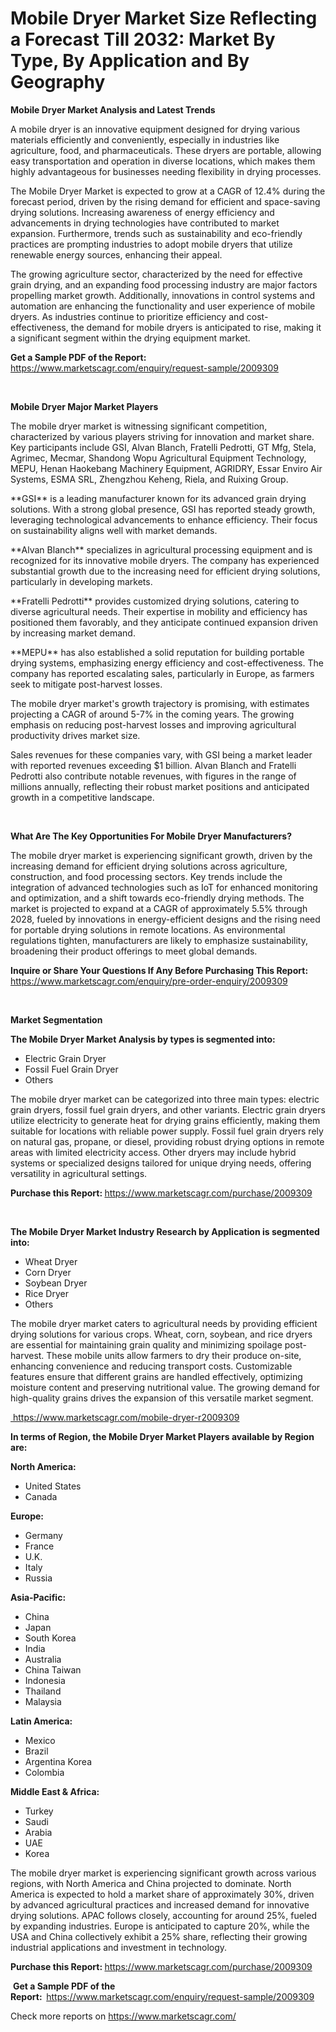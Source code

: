 <p><h1>Mobile Dryer Market Size Reflecting a Forecast Till 2032: Market By Type, By Application and By Geography</h1></p><p><strong>Mobile Dryer Market Analysis and Latest Trends</strong></p>
<p><p>A mobile dryer is an innovative equipment designed for drying various materials efficiently and conveniently, especially in industries like agriculture, food, and pharmaceuticals. These dryers are portable, allowing easy transportation and operation in diverse locations, which makes them highly advantageous for businesses needing flexibility in drying processes.</p><p>The Mobile Dryer Market is expected to grow at a CAGR of 12.4% during the forecast period, driven by the rising demand for efficient and space-saving drying solutions. Increasing awareness of energy efficiency and advancements in drying technologies have contributed to market expansion. Furthermore, trends such as sustainability and eco-friendly practices are prompting industries to adopt mobile dryers that utilize renewable energy sources, enhancing their appeal.</p><p>The growing agriculture sector, characterized by the need for effective grain drying, and an expanding food processing industry are major factors propelling market growth. Additionally, innovations in control systems and automation are enhancing the functionality and user experience of mobile dryers. As industries continue to prioritize efficiency and cost-effectiveness, the demand for mobile dryers is anticipated to rise, making it a significant segment within the drying equipment market.</p></p>
<p><strong>Get a Sample PDF of the Report:&nbsp;</strong> <a href="https://www.marketscagr.com/enquiry/request-sample/2009309?utm_campaign=2660&utm_medium=2&utm_source=Github&utm_content=ia&utm_term=10042025&utm_id=mobile-dryer">https://www.marketscagr.com/enquiry/request-sample/2009309</a></p>
<p>&nbsp;</p>
<p><strong>Mobile Dryer Major Market Players</strong></p>
<p><p>The mobile dryer market is witnessing significant competition, characterized by various players striving for innovation and market share. Key participants include GSI, Alvan Blanch, Fratelli Pedrotti, GT Mfg, Stela, Agrimec, Mecmar, Shandong Wopu Agricultural Equipment Technology, MEPU, Henan Haokebang Machinery Equipment, AGRIDRY, Essar Enviro Air Systems, ESMA SRL, Zhengzhou Keheng, Riela, and Ruixing Group.</p><p>**GSI** is a leading manufacturer known for its advanced grain drying solutions. With a strong global presence, GSI has reported steady growth, leveraging technological advancements to enhance efficiency. Their focus on sustainability aligns well with market demands.</p><p>**Alvan Blanch** specializes in agricultural processing equipment and is recognized for its innovative mobile dryers. The company has experienced substantial growth due to the increasing need for efficient drying solutions, particularly in developing markets.</p><p>**Fratelli Pedrotti** provides customized drying solutions, catering to diverse agricultural needs. Their expertise in mobility and efficiency has positioned them favorably, and they anticipate continued expansion driven by increasing market demand.</p><p>**MEPU** has also established a solid reputation for building portable drying systems, emphasizing energy efficiency and cost-effectiveness. The company has reported escalating sales, particularly in Europe, as farmers seek to mitigate post-harvest losses.</p><p>The mobile dryer market's growth trajectory is promising, with estimates projecting a CAGR of around 5-7% in the coming years. The growing emphasis on reducing post-harvest losses and improving agricultural productivity drives market size. </p><p>Sales revenues for these companies vary, with GSI being a market leader with reported revenues exceeding $1 billion. Alvan Blanch and Fratelli Pedrotti also contribute notable revenues, with figures in the range of millions annually, reflecting their robust market positions and anticipated growth in a competitive landscape.</p></p>
<p>&nbsp;</p>
<p><strong>What Are The Key Opportunities For Mobile Dryer Manufacturers?</strong></p>
<p><p>The mobile dryer market is experiencing significant growth, driven by the increasing demand for efficient drying solutions across agriculture, construction, and food processing sectors. Key trends include the integration of advanced technologies such as IoT for enhanced monitoring and optimization, and a shift towards eco-friendly drying methods. The market is projected to expand at a CAGR of approximately 5.5% through 2028, fueled by innovations in energy-efficient designs and the rising need for portable drying solutions in remote locations. As environmental regulations tighten, manufacturers are likely to emphasize sustainability, broadening their product offerings to meet global demands.</p></p>
<p><strong>Inquire or Share Your Questions If Any Before Purchasing This Report:</strong> <a href="https://www.marketscagr.com/enquiry/pre-order-enquiry/2009309?utm_campaign=2660&utm_medium=2&utm_source=Github&utm_content=ia&utm_term=10042025&utm_id=mobile-dryer">https://www.marketscagr.com/enquiry/pre-order-enquiry/2009309</a></p>
<p>&nbsp;</p>
<p><strong>Market Segmentation</strong></p>
<p><strong>The Mobile Dryer Market Analysis by types is segmented into:</strong></p>
<p><ul><li>Electric Grain Dryer</li><li>Fossil Fuel Grain Dryer</li><li>Others</li></ul></p>
<p><p>The mobile dryer market can be categorized into three main types: electric grain dryers, fossil fuel grain dryers, and other variants. Electric grain dryers utilize electricity to generate heat for drying grains efficiently, making them suitable for locations with reliable power supply. Fossil fuel grain dryers rely on natural gas, propane, or diesel, providing robust drying options in remote areas with limited electricity access. Other dryers may include hybrid systems or specialized designs tailored for unique drying needs, offering versatility in agricultural settings.</p></p>
<p><strong>Purchase this Report:&nbsp;</strong><a href="https://www.marketscagr.com/purchase/2009309?utm_campaign=2660&utm_medium=2&utm_source=Github&utm_content=ia&utm_term=10042025&utm_id=mobile-dryer">https://www.marketscagr.com/purchase/2009309</a></p>
<p>&nbsp;</p>
<p><strong>The Mobile Dryer Market Industry Research by Application is segmented into:</strong></p>
<p><ul><li>Wheat Dryer</li><li>Corn Dryer</li><li>Soybean Dryer</li><li>Rice Dryer</li><li>Others</li></ul></p>
<p><p>The mobile dryer market caters to agricultural needs by providing efficient drying solutions for various crops. Wheat, corn, soybean, and rice dryers are essential for maintaining grain quality and minimizing spoilage post-harvest. These mobile units allow farmers to dry their produce on-site, enhancing convenience and reducing transport costs. Customizable features ensure that different grains are handled effectively, optimizing moisture content and preserving nutritional value. The growing demand for high-quality grains drives the expansion of this versatile market segment.</p></p>
<p><a href="https://www.marketscagr.com/mobile-dryer-r2009309?utm_campaign=2660&utm_medium=2&utm_source=Github&utm_content=ia&utm_term=10042025&utm_id=mobile-dryer">&nbsp;https://www.marketscagr.com/mobile-dryer-r2009309</a></p>
<p><strong>In terms of Region, the Mobile Dryer Market Players available by Region are:</strong></p>
<p>
    <p> <strong> North America: </strong>
        <ul>
            <li>United States</li>
            <li>Canada</li>
        </ul>
        </p> 
    <p> <strong> Europe: </strong>
        <ul>
            <li>Germany</li>
            <li>France</li>
            <li>U.K.</li>
            <li>Italy</li>
            <li>Russia</li>
        </ul>
        </p> 
    <p> <strong> Asia-Pacific: </strong>
        <ul>
            <li>China</li>
            <li>Japan</li>
            <li>South Korea</li>
            <li>India</li>
            <li>Australia</li>
            <li>China Taiwan</li>
            <li>Indonesia</li>
            <li>Thailand</li>
            <li>Malaysia</li>
        </ul>
        </p> 
    <p> <strong> Latin America: </strong>
        <ul>
            <li>Mexico</li>
            <li>Brazil</li>
            <li>Argentina Korea</li>
            <li>Colombia</li>
        </ul>
        </p> 
    <p> <strong> Middle East & Africa: </strong>
        <ul>
            <li>Turkey</li>
            <li>Saudi</li>
            <li>Arabia</li>
            <li>UAE</li>
            <li>Korea</li>
        </ul>
    </p>
    </p>
<p><p>The mobile dryer market is experiencing significant growth across various regions, with North America and China projected to dominate. North America is expected to hold a market share of approximately 30%, driven by advanced agricultural practices and increased demand for innovative drying solutions. APAC follows closely, accounting for around 25%, fueled by expanding industries. Europe is anticipated to capture 20%, while the USA and China collectively exhibit a 25% share, reflecting their growing industrial applications and investment in technology.</p></p>
<p><strong>Purchase this Report: </strong><a href="https://www.marketscagr.com/purchase/2009309?utm_campaign=2660&utm_medium=2&utm_source=Github&utm_content=ia&utm_term=10042025&utm_id=mobile-dryer">https://www.marketscagr.com/purchase/2009309</a></p>
<p>&nbsp;<strong>Get a Sample PDF of the Report:&nbsp;&nbsp;</strong><a href="https://www.marketscagr.com/enquiry/request-sample/2009309?utm_campaign=2660&utm_medium=2&utm_source=Github&utm_content=ia&utm_term=10042025&utm_id=mobile-dryer">https://www.marketscagr.com/enquiry/request-sample/2009309</a></p>
<p><strong></strong></p>
<p>Check more reports on <a href="https://www.marketscagr.com/?utm_campaign=2660&utm_medium=2&utm_source=Github&utm_content=ia&utm_term=10042025&utm_id=mobile-dryer">https://www.marketscagr.com/</a></p>